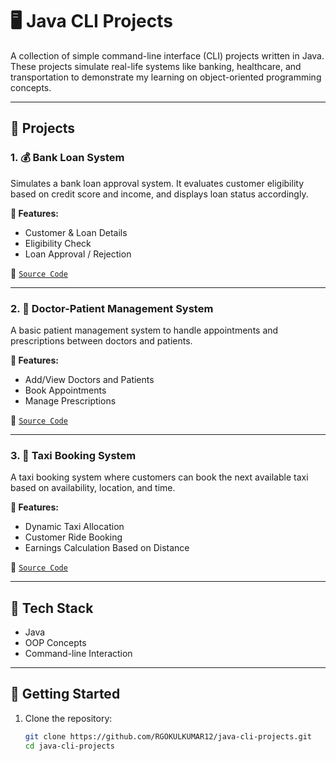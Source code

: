 # 🖥️ Java CLI Projects

A collection of simple command-line interface (CLI) projects written in Java. These projects simulate real-life systems like banking, healthcare, and transportation to demonstrate my learning on object-oriented programming concepts.

---

## 📁 Projects

### 1. 💰 Bank Loan System
Simulates a bank loan approval system. It evaluates customer eligibility based on credit score and income, and displays loan status accordingly.

**📄 Features:**
- Customer & Loan Details
- Eligibility Check
- Loan Approval / Rejection

🔗 [`Source Code`](./bank-loan-system/BankLoan.java)

---

### 2. 🏥 Doctor-Patient Management System
A basic patient management system to handle appointments and prescriptions between doctors and patients.

**📄 Features:**
- Add/View Doctors and Patients
- Book Appointments
- Manage Prescriptions

🔗 [`Source Code`](./doctor-patient-system/DoctorPatient.java)

---

### 3. 🚕 Taxi Booking System
A taxi booking system where customers can book the next available taxi based on availability, location, and time.

**📄 Features:**
- Dynamic Taxi Allocation
- Customer Ride Booking
- Earnings Calculation Based on Distance

🔗 [`Source Code`](./taxi-booking-system/taxi_booking.java)

---

## 📌 Tech Stack
- Java
- OOP Concepts
- Command-line Interaction

---

## 🚀 Getting Started

1. Clone the repository:
   ```bash
   git clone https://github.com/RGOKULKUMAR12/java-cli-projects.git
   cd java-cli-projects
